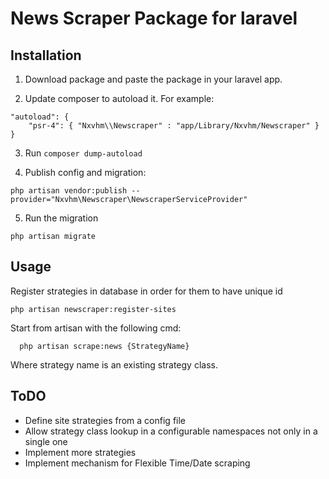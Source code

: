 # News Scraper Package for laravel

## Installation

1. Download package and paste the package in your laravel app.

2. Update composer to autoload it. For example:
```
"autoload": {
    "psr-4": { "Nxvhm\\Newscraper" : "app/Library/Nxvhm/Newscraper" }
}
```
3. Run ``composer dump-autoload``

4. Publish config and migration:
```
php artisan vendor:publish --provider="Nxvhm\Newscraper\NewscraperServiceProvider"
```
5. Run the migration
```
php artisan migrate
```


## Usage
Register strategies in database in order for them to have unique id
```
php artisan newscraper:register-sites
```

Start from artisan with the following cmd:               
```
  php artisan scrape:news {StrategyName}
```
Where strategy name is an existing strategy class. 

## ToDO

* Define site strategies from a config file
* Allow strategy class lookup in a configurable namespaces not only in a single one 
* Implement more strategies
* Implement mechanism for Flexible Time/Date scraping 
